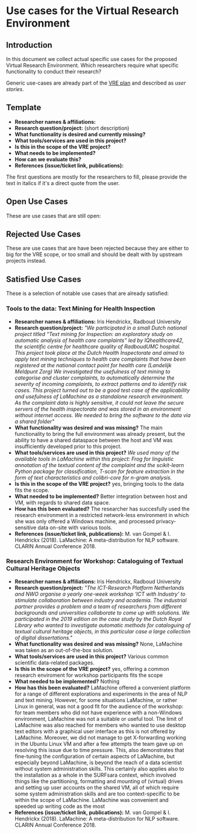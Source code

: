# Use cases for the Virtual Research Environment

## Introduction

In this document we collect actual specific use cases for the proposed Virtual Research
Environment. Which researchers require what specific functionality to conduct
their research?

Generic use-cases are already part of the [VRE plan](plan.md) and described as *user stories*.

## Template

* **Researcher names & affiliations:**
* **Research question/project:** (short description)
* **What functionality is desired and currently missing?**
* **What tools/services are used in this project?**
* **Is this in the scope of the VRE project?**
* **What needs to be implemented?**
* **How can we evaluate this?**
* **References (issue/ticket link, publications):**

The first questions are mostly for the researchers to fill, please provide the text in italics if it's a direct quote from the user.

## Open Use Cases

These are use cases that are still open:

## Rejected Use Cases

These are use cases that are have been rejected because they are either to big for the VRE scope, or too small and
should be dealt with by upstream projects instead.

## Satisfied Use Cases

These is a selection of notable use cases that are already satisfied:

### Tools to the data: Text Mining for Health Inspection

* **Researcher names & affiliations:** Iris Hendrickx, Radboud University
* **Research question/project:**
*"We participated in a small Dutch national project titled “Text mining for Inspection: an exploratory
study on automatic analysis of health care complaints” led by IQhealthcare42, the scientific centre for
healthcare quality of RadboudUMC hospital. This project took place at the Dutch Health Inspectorate
and aimed to apply text mining techniques to health care complaints that have been registered at the
national contact point for health care (Landelijk Meldpunt Zorg) We investigated the usefulness of
text mining to categorise and cluster complaints, to automatically determine the severity of incoming
complaints, to extract patterns and to identify risk cases. This project turned out to be a good test case of
the applicability and usefulness of LaMachine as a standalone research environment. As the complaint
data is highly sensitive, it could not leave the secure servers of the health inspectorate and was stored in
an environment without internet access. We needed to bring the software to the data via a shared folder"*
* **What functionality was desired and was missing?** The main functionality to bring the full environment was already present, but
the ability to have a shared dataspace between the host and VM was insufficiently developed prior to this project.
* **What tools/services are used in this project?** *We used many of the available tools in LaMachine within this project: Frog for linguistic annotation of the textual content of the complaint and the scikit-learn Python package for classification, T-scan for
feature extraction in the form of text characteristics and colibri-core for n-gram analysis.*
* **Is this in the scope of the VRE project?** yes, bringing tools to the data fits the scope.
* **What needed to be implemented?** Better integration between host and VM, with regards to shared data space.
* **How has this been evaluated?** The researcher has succesfully used the research environment in a restricted
    network-less environment in which she was only offered a Windows machine, and processed privacy-sensitive data
    on-site with various tools.
* **References (issue/ticket link, publications):** M. van Gompel & I. Hendrickx (2018). LaMachine: A meta-distribution
    for NLP software. CLARIN Annual Conference 2018.


### Research Environment for Workshop: Cataloguing of Textual Cultural Heritage Objects

* **Researcher names & affiliations:** Iris Hendrickx, Radboud University
* **Research question/project:** *"The ICT-Research Platform Netherlands and NWO organise a yearly one-week workshop ‘ICT with
Industry’ to stimulate collaboration between industry and academia. The industrial partner provides
a problem and a team of researchers from different backgrounds and universities collaborate to come
up with solutions. We participated in the 2019 edition on the case study by the Dutch Royal Library
who wanted to investigate automatic methods for cataloguing of textual cultural heritage objects, in this
particular case a large collection of digital dissertations."*
* **What functionality was desired and was missing?** None, LaMachine was taken as an out-of-the-box solution.
* **What tools/services are used in this project?** Various common scientific data-related packages.
* **Is this in the scope of the VRE project?** yes, offering a common research enviroment for workshop participants fits
    the scope
* **What needed to be implemented?** Nothing
* **How has this been evaluated?** LaMachine offered a convenient platform for a range of different explorations and
experiments in
the area of NLP and text mining. However, for some situations LaMachine, or rather Linux in general, was not a good fit
for the audience of the workshop: for team members who did not have experience with a non-Windows environment, LaMachine
was not a suitable or useful tool. The limit of LaMachine was also reached for members who wanted to use desktop text
editors with a graphical user interface as this is not offered by LaMachine. Moreover, we did not manage to get
X-forwarding working in the Ubuntu Linux VM and after a few attempts the team gave up on resolving this issue due to
time pressure.  This, also demonstrates that fine-tuning the configuration of certain aspects of LaMachine, but
especially beyond LaMachine, is beyond the reach of a data scientist without system administration skills. This
certainly also applies also to the installation as a whole in the SURFsara context, which involved things like the
partitioning, formatting and mounting of (virtual) drives and setting up user accounts on the shared VM, all of which
require some system administration skills and are too context-specific to be within the scope of LaMachine. LaMachine
was convenient and speeded up writing code as the most
* **References (issue/ticket link, publications):** M. van Gompel & I. Hendrickx (2018). LaMachine: A meta-distribution
    for NLP software. CLARIN Annual Conference 2018.
